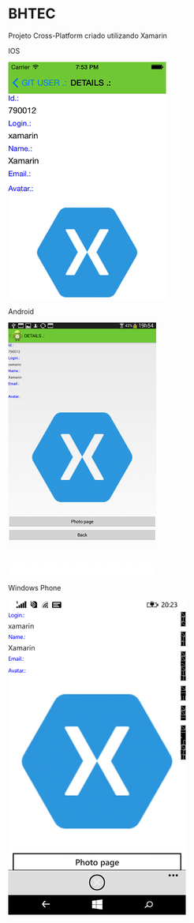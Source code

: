 # BHTEC

Projeto Cross-Platform criado utilizando Xamarin


IOS

![](https://raw.githubusercontent.com/SamukaSantos/BHTEC/master/Readme/ios_02.png)


Android

![](https://raw.githubusercontent.com/SamukaSantos/BHTEC/master/Readme/android_01.png)

Windows Phone

![](https://raw.githubusercontent.com/SamukaSantos/BHTEC/master/Readme/wp_01.png)


